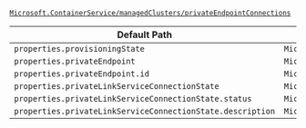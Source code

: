 [`Microsoft.ContainerService/managedClusters/privateEndpointConnections`](https://docs.microsoft.com/en-us/azure/templates/microsoft.containerservice/managedclusters/privateendpointconnections)

| Default Path | Alias |
|---|---|
| `properties.provisioningState` | `Microsoft.ContainerService/managedClusters/privateEndpointConnections/provisioningState` |
| `properties.privateEndpoint` | `Microsoft.ContainerService/managedClusters/privateEndpointConnections/privateEndpoint` |
| `properties.privateEndpoint.id` | `Microsoft.ContainerService/managedClusters/privateEndpointConnections/privateEndpoint.id` |
| `properties.privateLinkServiceConnectionState` | `Microsoft.ContainerService/managedClusters/privateEndpointConnections/privateLinkServiceConnectionState` |
| `properties.privateLinkServiceConnectionState.status` | `Microsoft.ContainerService/managedClusters/privateEndpointConnections/privateLinkServiceConnectionState.status` |
| `properties.privateLinkServiceConnectionState.description` | `Microsoft.ContainerService/managedClusters/privateEndpointConnections/privateLinkServiceConnectionState.description` |

